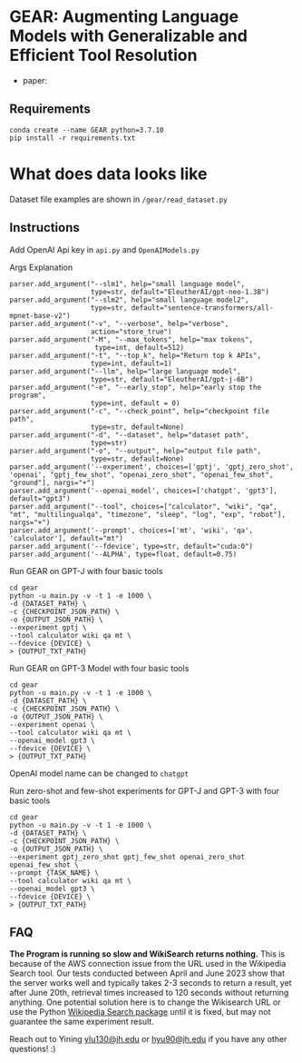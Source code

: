 # GEAR: Augmenting Language Models with Generalizable and Efficient Tool Resolution

* paper: 

## Requirements
```
conda create --name GEAR python=3.7.10
pip install -r requirements.txt
```

# What does data looks like
Dataset file examples are shown in ```/gear/read_dataset.py```

## Instructions
Add OpenAI Api key in ```api.py``` and ```OpenAIModels.py```

Args Explanation
```
parser.add_argument("--slm1", help="small language model",
                    type=str, default="EleutherAI/gpt-neo-1.3B")
parser.add_argument("--slm2", help="small language model2",
                    type=str, default="sentence-transformers/all-mpnet-base-v2")
parser.add_argument("-v", "--verbose", help="verbose",
                    action="store_true")
parser.add_argument("-M", "--max_tokens", help="max tokens",
                     type=int, default=512)
parser.add_argument("-t", "--top_k", help="Return top k APIs",
                    type=int, default=1)
parser.add_argument("--llm", help="large language model",
                    type=str, default="EleutherAI/gpt-j-6B")
parser.add_argument("-e", "--early_stop", help="early stop the program", 
                    type=int, default = 0)
parser.add_argument("-c", "--check_point", help="checkpoint file path", 
                    type=str, default=None)
parser.add_argument("-d", "--dataset", help="dataset path",
                    type=str)
parser.add_argument("-o", "--output", help="output file path",
                    type=str, default=None)
parser.add_argument('--experiment', choices=['gptj', 'gptj_zero_shot', 'openai', "gptj_few_shot", "openai_zero_shot", "openai_few_shot", "ground"], nargs="+")
parser.add_argument('--openai_model', choices=['chatgpt', 'gpt3'], default="gpt3")
parser.add_argument("--tool", choices=["calculator", "wiki", "qa", "mt", "multilingualqa", "timezone", "sleep", "log", "exp", "robot"], nargs="+")
parser.add_argument('--prompt', choices=['mt', 'wiki', 'qa', 'calculator'], default="mt")
parser.add_argument('--fdevice', type=str, default="cuda:0")
parser.add_argument('--ALPHA', type=float, default=0.75)
```

Run GEAR on GPT-J with four basic tools
```
cd gear
python -u main.py -v -t 1 -e 1000 \
-d {DATASET_PATH} \
-c {CHECKPOINT_JSON_PATH} \
-o {OUTPUT_JSON_PATH} \
--experiment gptj \
--tool calculator wiki qa mt \
--fdevice {DEVICE} \
> {OUTPUT_TXT_PATH}
```

Run GEAR on GPT-3 Model with four basic tools
```
cd gear
python -u main.py -v -t 1 -e 1000 \
-d {DATASET_PATH} \
-c {CHECKPOINT_JSON_PATH} \
-o {OUTPUT_JSON_PATH} \
--experiment openai \
--tool calculator wiki qa mt \
--openai_model gpt3 \
--fdevice {DEVICE} \
> {OUTPUT_TXT_PATH}
```
OpenAI model name can be changed to ```chatgpt```

Run zero-shot and few-shot experiments for GPT-J and GPT-3 with four basic tools
```
cd gear
python -u main.py -v -t 1 -e 1000 \
-d {DATASET_PATH} \
-c {CHECKPOINT_JSON_PATH} \
-o {OUTPUT_JSON_PATH} \
--experiment gptj_zero_shot gptj_few_shot openai_zero_shot openai_few_shot \
--prompt {TASK_NAME} \
--tool calculator wiki qa mt \
--openai_model gpt3 \
--fdevice {DEVICE} \
> {OUTPUT_TXT_PATH}
```

## FAQ
**The Program is running so slow and WikiSearch returns nothing.** This is because of the AWS connection issue from the URL used in the Wikipedia Search tool. Our tests conducted between April and June 2023 show that the server works well and typically takes 2-3 seconds to return a result, yet after June 20th, retrieval times increased to 120 seconds without returning anything. One potential solution here is to change the Wikisearch URL or use the Python [Wikipedia Search package](https://pypi.org/project/wikipedia/) until it is fixed, but may not guarantee the same experiment result. 

Reach out to Yining ylu130@jh.edu or hyu90@jh.edu if you have any other questions! :)
